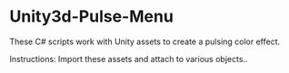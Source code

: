 # Unity3d-Pulse-Menu

These C# scripts work with Unity assets to create a pulsing color effect.

Instructions:
Import these assets and attach to various objects..
